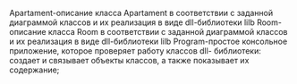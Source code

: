 Apartament-описание класса Apartament в соответствии с заданной диаграммой классов
и их реализация в виде dll-библиотеки lilb
Room-описание класса Room в соответствии с заданной диаграммой классов
и их реализация в виде dll-библиотеки lilb
Program-простое консольное приложение, которое проверяет работу классов dll-
библиотеки: создает и связывает объекты классов, а также показывает их
содержание;
